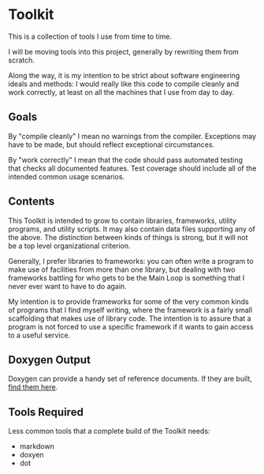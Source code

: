 Toolkit
=======

This is a collection of tools I use from time to time.

I will be moving tools into this project, generally by rewriting them
from scratch.

Along the way, it is my intention to be strict about software
engineering ideals and methods: I would really like this code to
compile cleanly and work correctly, at least on all the machines that
I use from day to day.

Goals
-----

By "compile cleanly" I mean no warnings from the compiler. Exceptions
may have to be made, but should reflect exceptional circumstances.

By "work correctly" I mean that the code should pass automated testing
that checks all documented features. Test coverage should include all
of the intended common usage scenarios.

Contents
--------

This Toolkit is intended to grow to contain libraries, frameworks,
utility programs, and utility scripts. It may also contain data files
supporting any of the above. The distinction between kinds of things
is strong, but it will not be a top level organizational criterion.

Generally, I prefer libraries to frameworks: you can often write a
program to make use of facilities from more than one library, but
dealing with two frameworks battling for who gets to be the Main Loop
is something that I never ever want to have to do again.

My intention is to provide frameworks for some of the very common
kinds of programs that I find myself writing, where the framework is a
fairly small scaffolding that makes use of library code. The intention
is to assure that a program is not forced to use a specific framework
if it wants to gain access to a useful service.

Doxygen Output
--------------

Doxygen can provide a handy set of reference documents. If they are
built, [find them here](inc/html/index.html).

Tools Required
--------------

Less common tools that a complete build of the Toolkit needs:

  * markdown
  * doxyen
  * dot

